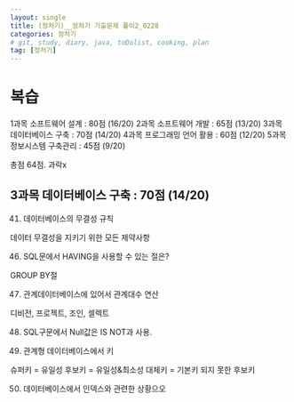 ```yaml
---
layout: single
title: (정처기)__정처기 기출문제 풀이2_0228
categories: 정처기
# git, study, diary, java, toDolist, cooking, plan
tag: [정처기] 
---
```

# 복습

1과목 소프트웨어 설계 : 80점 (16/20)
2과목 소프트웨어 개발 : 65점 (13/20)
3과목 데이터베이스 구축 : 70점 (14/20)
4과목 프로그래밍 언어 활용 : 60점 (12/20)
5과목 정보시스템 구축관리 : 45점 (9/20)

총점 64점. 과락x


## 3과목 데이터베이스 구축 : 70점 (14/20)

41. 데이터베이스의 무결성 규칙

데이터 무결성을 지키기 위한 모든 제약사항

46. SQL문에서 HAVING을 사용할 수 있는 절은?

GROUP BY절

47. 관계데이터베이스에 있어서 관계대수 연산

디비전, 프로젝트, 조인, 셀렉트

48. SQL구문에서 Null값은 IS NOT과 사용.

49. 관계형 데이터베이스에서 키

슈퍼키 = 유일성
후보키 = 유일성&최소성
대체키 = 기본키 되지 못한 후보키

50. 데이터베이스에서 인덱스와 관련한 상황으오
